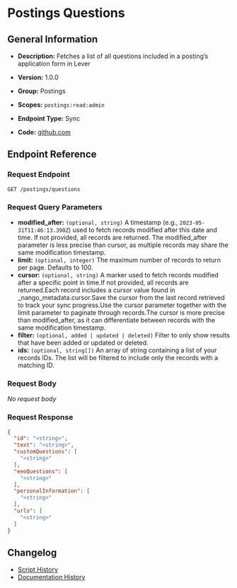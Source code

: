 <!-- BEGIN GENERATED CONTENT -->
# Postings Questions

## General Information

- **Description:** Fetches a list of all questions included in a posting’s application form in Lever

- **Version:** 1.0.0
- **Group:** Postings
- **Scopes:** `postings:read:admin`
- **Endpoint Type:** Sync
- **Code:** [github.com](https://github.com/NangoHQ/integration-templates/tree/main/integrations/lever/syncs/postings-questions.ts)


## Endpoint Reference

### Request Endpoint

`GET /postings/questions`

### Request Query Parameters

- **modified_after:** `(optional, string)` A timestamp (e.g., `2023-05-31T11:46:13.390Z`) used to fetch records modified after this date and time. If not provided, all records are returned. The modified_after parameter is less precise than cursor, as multiple records may share the same modification timestamp.
- **limit:** `(optional, integer)` The maximum number of records to return per page. Defaults to 100.
- **cursor:** `(optional, string)` A marker used to fetch records modified after a specific point in time.If not provided, all records are returned.Each record includes a cursor value found in _nango_metadata.cursor.Save the cursor from the last record retrieved to track your sync progress.Use the cursor parameter together with the limit parameter to paginate through records.The cursor is more precise than modified_after, as it can differentiate between records with the same modification timestamp.
- **filter:** `(optional, added | updated | deleted)` Filter to only show results that have been added or updated or deleted.
- **ids:** `(optional, string[])` An array of string containing a list of your records IDs. The list will be filtered to include only the records with a matching ID.

### Request Body

_No request body_

### Request Response

```json
{
  "id": "<string>",
  "text": "<string>",
  "customQuestions": [
    "<string>"
  ],
  "eeoQuestions": [
    "<string>"
  ],
  "personalInformation": [
    "<string>"
  ],
  "urls": [
    "<string>"
  ]
}
```

## Changelog

- [Script History](https://github.com/NangoHQ/integration-templates/commits/main/integrations/lever/syncs/postings-questions.ts)
- [Documentation History](https://github.com/NangoHQ/integration-templates/commits/main/integrations/lever/syncs/postings-questions.md)

<!-- END  GENERATED CONTENT -->

